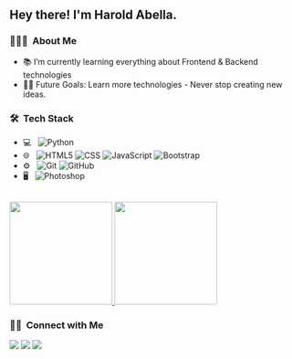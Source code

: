 

<h2> Hey there! I'm Harold Abella.</h2>

<h3> 👨🏻‍💻 &nbsp;About Me </h3>

- 📚 I’m currently learning everything about Frontend & Backend technologies
- 💪🏼 Future Goals: Learn more technologies - Never stop creating new ideas.


<h3> 🛠 &nbsp;Tech Stack</h3>

- 💻 &nbsp;
  ![Python](https://img.shields.io/badge/-Python-333333?style=flat&logo=python)
- 🌐 &nbsp;
  ![HTML5](https://img.shields.io/badge/-HTML5-333333?style=flat&logo=HTML5)
  ![CSS](https://img.shields.io/badge/-CSS-333333?style=flat&logo=CSS3&logoColor=1572B6)
  ![JavaScript](https://img.shields.io/badge/-JavaScript-333333?style=flat&logo=javascript)
  ![Bootstrap](https://img.shields.io/badge/-Bootstrap-333333?style=flat&logo=bootstrap&logoColor=563D7C)
  <!--![Node.js](https://img.shields.io/badge/-Node.js-333333?style=flat&logo=node.js)
  ![React](https://img.shields.io/badge/-React-333333?style=flat&logo=react)-->
- ⚙️ &nbsp;
  ![Git](https://img.shields.io/badge/-Git-333333?style=flat&logo=git)
  ![GitHub](https://img.shields.io/badge/-GitHub-333333?style=flat&logo=github)
- 🖥 &nbsp;
  ![Photoshop](https://img.shields.io/badge/-Photoshop-333333?style=flat&logo=adobe-photoshop)


<br/>

<a href="https://github.com/harika09">
  <img height="180em" src="https://github-readme-stats.vercel.app/api?username=harika09&theme=buefy&show_icons=true" />
  <img height="180em" src="https://github-readme-stats.vercel.app/api/top-langs/?username=harika09&theme=buefy&layout=compact" />
</a>

<br/>

<h3> 🤝🏻 &nbsp;Connect with Me </h3>

[<img src="https://img.shields.io/badge/linkedin-%230077B5.svg?&style=for-the-badge&logo=linkedin&logoColor=white">](https://www.linkedin.com/in/harold-abella-b42907191/)
[<img src="https://img.shields.io/badge/facebook-%231877F2.svg?&style=for-the-badge&logo=facebook&logoColor=white">](https://www.facebook.com/ditoangsarap)
<a href="mailto: harold.goldensky@gmail.com"><img src="https://img.shields.io/badge/Gmail-D14836?style=for-the-badge&logo=gmail&logoColor=white"></a>
 
 


